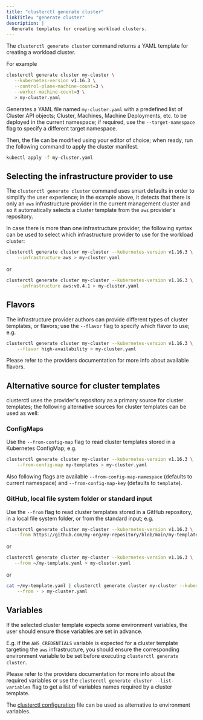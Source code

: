 ```yaml
---
title: "clusterctl generate cluster"
linkTitle: "generate cluster"
description: |
  Generate templates for creating workload clusters.
---
```


The `clusterctl generate cluster` command returns a YAML template for creating a workload cluster.

For example

```bash
clusterctl generate cluster my-cluster \
   --kubernetes-version v1.16.3 \
   --control-plane-machine-count=3 \
   --worker-machine-count=3 \
   > my-cluster.yaml
```

Generates a YAML file named `my-cluster.yaml` with a predefined list of Cluster API objects; Cluster, Machines,
Machine Deployments, etc. to be deployed in the current namespace; if required, use the `--target-namespace` flag to
specify a different target namespace.

Then, the file can be modified using your editor of choice; when ready, run the following command
to apply the cluster manifest.

```bash
kubectl apply -f my-cluster.yaml
```

## Selecting the infrastructure provider to use

The `clusterctl generate cluster` command uses smart defaults in order to simplify the user experience; in the example above,
it detects that there is only an `aws` infrastructure provider in the current management cluster and so it automatically
selects a cluster template from the `aws` provider's repository.

In case there is more than one infrastructure provider, the following syntax can be used to select which infrastructure
provider to use for the workload cluster:

```bash
clusterctl generate cluster my-cluster --kubernetes-version v1.16.3 \
    --infrastructure aws > my-cluster.yaml
```

or

```bash
clusterctl generate cluster my-cluster --kubernetes-version v1.16.3 \
    --infrastructure aws:v0.4.1 > my-cluster.yaml
```

## Flavors

The infrastructure provider authors can provide different types of cluster templates, or flavors; use the `--flavor` flag
to specify which flavor to use; e.g.

```bash
clusterctl generate cluster my-cluster --kubernetes-version v1.16.3 \
    --flavor high-availability > my-cluster.yaml
```

Please refer to the providers documentation for more info about available flavors.

## Alternative source for cluster templates

clusterctl uses the provider's repository as a primary source for cluster templates; the following alternative sources
for cluster templates can be used as well:

### ConfigMaps

Use the `--from-config-map` flag to read cluster templates stored in a Kubernetes ConfigMap; e.g.

```bash
clusterctl generate cluster my-cluster --kubernetes-version v1.16.3 \
    --from-config-map my-templates > my-cluster.yaml
```

Also following flags are available `--from-config-map-namespace` (defaults to current namespace) and `--from-config-map-key`
(defaults to `template`).

### GitHub, local file system folder or standard input

Use the `--from` flag to read cluster templates stored in a GitHub repository, in a local file system folder,
or from the standard input; e.g.

```bash
clusterctl generate cluster my-cluster --kubernetes-version v1.16.3 \
   --from https://github.com/my-org/my-repository/blob/main/my-template.yaml > my-cluster.yaml
```

or

```bash
clusterctl generate cluster my-cluster --kubernetes-version v1.16.3 \
   --from ~/my-template.yaml > my-cluster.yaml
```

or

```bash
cat ~/my-template.yaml | clusterctl generate cluster my-cluster --kubernetes-version v1.16.3 \
    --from - > my-cluster.yaml
```

## Variables

If the selected cluster template expects some environment variables, the user should ensure those variables are set in advance.

E.g. if the `AWS_CREDENTIALS` variable is expected for a cluster template targeting the `aws` infrastructure, you
should ensure the corresponding environment variable to be set before executing `clusterctl generate cluster`.

Please refer to the providers documentation for more info about the required variables or use the
`clusterctl generate cluster --list-variables` flag to get a list of variables names required by a cluster template.

The [clusterctl configuration](./../configuration.md) file can be used as alternative to environment variables.